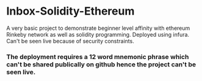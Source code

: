 # Inbox-Solidity-Ethereum
A very basic project to demonstrate beginner level affinity with ethereum Rinkeby network as well as solidity programming. Deployed using infura. Can't be seen live because of security constraints.  
### The deployment requires a 12 word mnemonic phrase which can't be shared publically on github hence the project can't be seen live.
